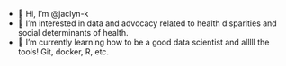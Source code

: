 - 👋 Hi, I’m @jaclyn-k
- 👀 I’m interested in data and advocacy related to health disparities and social determinants of health.
- 🌱 I’m currently learning how to be a good data scientist and alllll the tools! Git, docker, R, etc. 


<!---
jaclyn-k/jaclyn-k is a ✨ special ✨ repository because its `README.md` (this file) appears on your GitHub profile.
You can click the Preview link to take a look at your changes.
- 💞️ I’m looking to collaborate on public health projects.
- 📫 How to reach me ... send me a DM!
--->
